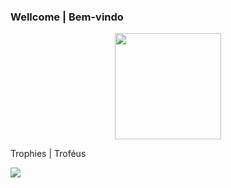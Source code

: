 ### Wellcome | Bem-vindo


<!--p>
  Status
</p-->

<p align="center">
  <img height="170" src="https://github-readme-stats.vercel.app/api?username=pedromiguelcarraro&count_private=true&include_all_commits=true" />
</p>


<p>
  Trophies | Troféus
</p>

<p align="left" >
  <img  src="https://github-profile-trophy.vercel.app/?username=PedroMiguelCarraro&rank=SECRET, SSS, SS, S, AAA, AA, A, B, C &column=5 &no-frame=true" />
</p>





<!--

#EN-US

- ⌨ Currently working on Personal GitHub Page
- 📋 My active Side Projects are Shapez.io Mod, MUTranslator
- 📌 Some Ideas An Old Windowns "RPG"
- 🌱 Currently learning C/Cpp
- 📕 Want to learn about Web Development, JS, more Python, CSharp
- 📫 Contact E-mail pedromiguel.carraro@gmail.com
- 🏠 Personal Site <a href="https://pedromiguelcarraro.github.io/">pedromiguelcarraro.github.io</a> (on work)
- 👨‍💻 If possible work more with the community

#PT-BR

- ⌨ Trabalhando em Personal GitHub Page
- 📋 Meus Projetos Secundario Shapez.io Mod, MUTranslator
- 📌 Algumas Ideias RPG no estilo do velho Windowns
- 🌱 Aprendendo atualmente C/Cpp
- 📕 Querendo aprender Web Development, JS, more Python, CSharp
- 📫 E-mail de Contato pedromiguel.carraro@gmail.com
- 🏠 Site Pessoal <a href="https://pedromiguelcarraro.github.io/">pedromiguelcarraro.github.io</a> (on work)
- 👨‍💻 Se possível gostaria de trabalhar mais com a comunidade

-->
